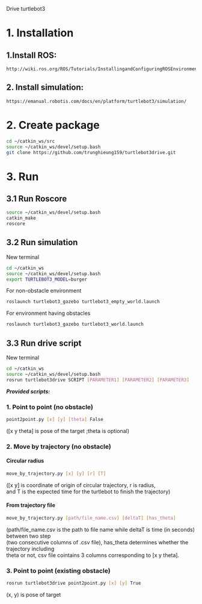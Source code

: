 Drive turtlebot3
# 1. Installation 
  ## 1.Install ROS: 
    http://wiki.ros.org/ROS/Tutorials/InstallingandConfiguringROSEnvironment 
  ## 2. Install simulation: 
    https://emanual.robotis.com/docs/en/platform/turtlebot3/simulation/
# 2. Create package
```bash
cd ~/catkin_ws/src
source ~/catkin_ws/devel/setup.bash
git clone https://github.com/trunghieung159/turtlebot3drive.git
```
# 3. Run 
## 3.1 Run Roscore
```bash
source ~/catkin_ws/devel/setup.bash
catkin_make
roscore
```

## 3.2 Run simulation 
New terminal
```bash
cd ~/catkin_ws
source ~/catkin_ws/devel/setup.bash
export TURTLEBOT3_MODEL=burger
```
For non-obstacle environment
```bash
roslaunch turtlebot3_gazebo turtlebot3_empty_world.launch
```
For environment having obstacles
```bash
roslaunch turtlebot3_gazebo turtlebot3_world.launch
```
## 3.3 Run drive script 
New terminal  
```bash
cd ~/catkin_ws
source ~/catkin_ws/devel/setup.bash
rosrun turtlebot3drive SCRIPT [PARAMETER1] [PARAMETER2] [PARAMETER3]
```
***Provided scripts:***
### 1. Point to point (no obstacle) 
```bash
point2point.py [x] [y] [theta] False
```  
([x y theta] is pose of the target ;theta is optional)  
### 2. Move by trajectory (no obstacle)
#### Circular radius
```bash  
move_by_trajectory.py [x] [y] [r] [T]
```  
([x y] is coordinate of origin of circular trajectory, r is radius,  
and T is the expected time for the turtlebot to finish the trajectory)
#### From trajectory file
 ```bash
move_by_trajectory.py [path/file_name.csv] [deltaT] [has_theta]
```
(path/file_name.csv is the path to file name while deltaT is time (in seconds) between two step  
(two consecutive columns of .csv file), has_theta determines whether the trajectory including  
theta or not, csv file cointains 3 columns corresponding to [x y theta].  
### 3. Point to point (existing obstacle)
```bash
rosrun turtlebot3drive point2point.py [x] [y] True
```
(x, y) is pose of target

  
   


